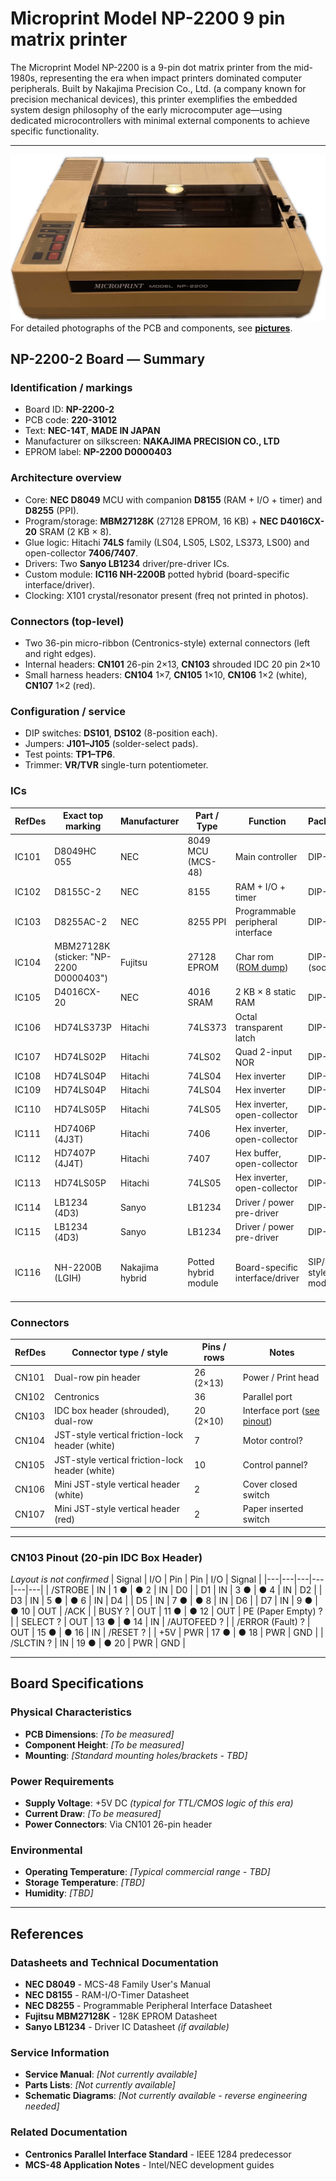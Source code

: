 # Microprint Model NP-2200 9 pin matrix printer

The Microprint Model NP-2200 is a 9-pin dot matrix printer from the mid-1980s, representing the era when impact printers dominated computer peripherals. Built by Nakajima Precision Co., Ltd. (a company known for precision mechanical devices), this printer exemplifies the embedded system design philosophy of the early microcomputer age—using dedicated microcontrollers with minimal external components to achieve specific functionality.

---
![Printer Unit](pictures/microprint_model_NP-2200.png)
For detailed photographs of the PCB and components, see **[pictures](PICTURES.md)**.

## NP-2200-2 Board — Summary

### Identification / markings

- Board ID: **NP-2200-2**
- PCB code: **220-31012**
- Text: **NEC-14T**, **MADE IN JAPAN**
- Manufacturer on silkscreen: **NAKAJIMA PRECISION CO., LTD**
- EPROM label: **NP-2200 D0000403**

### Architecture overview

- Core: **NEC D8049** MCU with companion **D8155** (RAM + I/O + timer) and **D8255** (PPI).
- Program/storage: **MBM27128K** (27128 EPROM, 16 KB) + **NEC D4016CX-20** SRAM (2 KB × 8).
- Glue logic: Hitachi **74LS** family (LS04, LS05, LS02, LS373, LS00) and open-collector **7406/7407**.
- Drivers: Two **Sanyo LB1234** driver/pre-driver ICs.
- Custom module: **IC116 NH-2200B** potted hybrid (board-specific interface/driver).
- Clocking: X101 crystal/resonator present (freq not printed in photos).

### Connectors (top-level)

- Two 36-pin micro-ribbon (Centronics-style) external connectors (left and right edges).
- Internal headers: **CN101** 26-pin 2×13, **CN103** shrouded IDC 20 pin 2×10
- Small harness headers: **CN104** 1×7, **CN105** 1×10, **CN106** 1×2 (white), **CN107** 1×2 (red).

### Configuration / service

- DIP switches: **DS101**, **DS102** (8-position each).
- Jumpers: **J101–J105** (solder-select pads).
- Test points: **TP1–TP6**.
- Trimmer: **VR/TVR** single-turn potentiometer.

### ICs

| RefDes | Exact top marking | Manufacturer | Part / Type | Function | Package | Notes |
|---|---|---|---|---|---|---|
| IC101 | D8049HC 055 | NEC | 8049 MCU (MCS-48) | Main controller | DIP-40 | — |
| IC102 | D8155C-2 | NEC | 8155 | RAM + I/O + timer | DIP-40 | — |
| IC103 | D8255AC-2 | NEC | 8255 PPI | Programmable peripheral interface | DIP-40 | — |
| IC104 | MBM27128K (sticker: "NP-2200 D0000403") | Fujitsu | 27128 EPROM | Char rom ([ROM dump](rom/NP-2200_D0000403.bin)) | DIP-28 (socket) | VER 4.03-U '84 B   Dip Sw  |
| IC105 | D4016CX-20 | NEC | 4016 SRAM | 2 KB × 8 static RAM | DIP-24 | — |
| IC106 | HD74LS373P | Hitachi | 74LS373 | Octal transparent latch | DIP-20 | — |
| IC107 | HD74LS02P | Hitachi | 74LS02 | Quad 2-input NOR | DIP-14 | — |
| IC108 | HD74LS04P | Hitachi | 74LS04 | Hex inverter | DIP-14 | — |
| IC109 | HD74LS04P | Hitachi | 74LS04 | Hex inverter | DIP-14 | — |
| IC110 | HD74LS05P | Hitachi | 74LS05 | Hex inverter, open-collector | DIP-14 | — |
| IC111 | HD7406P (4J3T) | Hitachi | 7406 | Hex inverter, open-collector | DIP-14 | — |
| IC112 | HD7407P (4J4T) | Hitachi | 7407 | Hex buffer, open-collector | DIP-14 | — |
| IC113 | HD74LS05P | Hitachi | 74LS05 | Hex inverter, open-collector | DIP-14 | — |
| IC114 | LB1234 (4D3) | Sanyo | LB1234 | Driver / power pre-driver | DIP-16 | — |
| IC115 | LB1234 (4D3) | Sanyo | LB1234 | Driver / power pre-driver | DIP-16 | — |
| IC116 | NH-2200B (LGIH) | Nakajima hybrid | Potted hybrid module | Board-specific interface/driver | SIP/DIP-style module | Exact function unknown from markings |

### Connectors

| RefDes | Connector type / style | Pins / rows  | Notes |
|---|---|---|---|
| CN101 | Dual-row pin header | 26 (2×13) | Power / Print head |
| CN102 | Centronics | 36 | Parallel port |
| CN103 | IDC box header (shrouded), dual-row | 20 (2×10) | Interface port ([see pinout](#cn103-pinout-20-pin-idc-box-header)) |
| CN104 | JST-style vertical friction-lock header (white) | 7 | Motor control? |
| CN105 | JST-style vertical friction-lock header (white) | 10 | Control pannel? |
| CN106 | Mini JST-style vertical header (white) | 2 | Cover closed switch |
| CN107 | Mini JST-style vertical header (red) | 2  | Paper inserted switch |

---

### CN103 Pinout (20-pin IDC Box Header)

*Layout is not confirmed*
| Signal | I/O | Pin | Pin | I/O | Signal |
|---|---|---|---|---|---|
| /STROBE | IN | 1 ● | ● 2 | IN | D0 |
| D1 | IN | 3 ● | ● 4 | IN | D2 |
| D3 | IN | 5 ● | ● 6 | IN | D4 |
| D5 | IN | 7 ● | ● 8 | IN | D6 |
| D7 | IN | 9 ● | ● 10 | OUT | /ACK |
| BUSY ? | OUT | 11 ● | ● 12 | OUT | PE (Paper Empty) ? |
| SELECT ? | OUT | 13 ● | ● 14 | IN | /AUTOFEED ? |
| /ERROR (Fault) ? | OUT | 15 ● | ● 16 | IN | /RESET ? |
| +5V | PWR | 17 ● | ● 18 | PWR | GND |
| /SLCTIN ? | IN | 19 ● | ● 20 | PWR | GND |

---

## Board Specifications

### Physical Characteristics
- **PCB Dimensions**: *[To be measured]*
- **Component Height**: *[To be measured]*
- **Mounting**: *[Standard mounting holes/brackets - TBD]*

### Power Requirements
- **Supply Voltage**: +5V DC *(typical for TTL/CMOS logic of this era)*
- **Current Draw**: *[To be measured]*
- **Power Connectors**: Via CN101 26-pin header

### Environmental
- **Operating Temperature**: *[Typical commercial range - TBD]*
- **Storage Temperature**: *[TBD]*
- **Humidity**: *[TBD]*

---

## References

### Datasheets and Technical Documentation
- **NEC D8049** - MCS-48 Family User's Manual
- **NEC D8155** - RAM-I/O-Timer Datasheet  
- **NEC D8255** - Programmable Peripheral Interface Datasheet
- **Fujitsu MBM27128K** - 128K EPROM Datasheet
- **Sanyo LB1234** - Driver IC Datasheet *(if available)*

### Service Information
- **Service Manual**: *[Not currently available]*
- **Parts Lists**: *[Not currently available]*
- **Schematic Diagrams**: *[Not currently available - reverse engineering needed]*

### Related Documentation
- **Centronics Parallel Interface Standard** - IEEE 1284 predecessor
- **MCS-48 Application Notes** - Intel/NEC development guides
